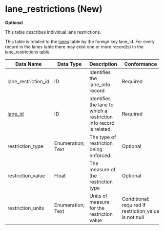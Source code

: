 # lane_restrictions (New)
**Optional**

This table describes individual lane restrictions.

This table is related to the [lanes](/data-tables/lanes.md) table by the foreign key lane_id. For every record in the lanes table there may exist one or more record(s) in the lane_restrictions table.

Data Name|Data Type|Description|Conformance|Notes
-|-|-|-|-
lane_restriction_id|ID|Identifies the lane_info record|Required|Primary key
[lane_id](/data-tables/lanes_table.md)|ID|Identifies the lane to which a restriction info record is related.|Required|Foreign key
restriction_type|Enumeration; Text|The type of restriction being enforced.|Optional|
restriction_value|Float|The measure of the restriction type|Optional|
restriction_units|Enumeration; Text|Units of measure for the restriction value|Conditional: required if  restriction_value is not null|	
